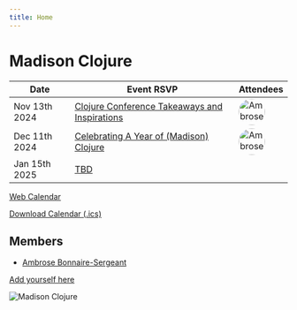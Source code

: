```yaml
---
title: Home
---
```


# Madison Clojure

| Date | Event RSVP  | Attendees |
| ------------- | ------------- | ------------- |
| Nov 13th 2024 | [Clojure Conference Takeaways and Inspirations](https://github.com/orgs/madclj/discussions/6) | <a href="https://github.com/frenchy64" title="Ambrose Bonnaire-Sergeant"><img src="https://avatars.githubusercontent.com/u/287396?u=2aa22e9ddcc23256939aa36dbd3ca60f3e260e69&v=4" alt="Ambrose Bonnaire-Sergeant" style="height:3em;display: inline-block; position: relative; overflow: hidden; border-radius: 50%;"/></a>|
| Dec 11th 2024 | [Celebrating A Year of (Madison) Clojure](https://github.com/orgs/madclj/discussions/7) | <a href="https://github.com/frenchy64" title="Ambrose Bonnaire-Sergeant"><img src="https://avatars.githubusercontent.com/u/287396?u=2aa22e9ddcc23256939aa36dbd3ca60f3e260e69&v=4" alt="Ambrose Bonnaire-Sergeant" style="height:3em;display: inline-block; position: relative; overflow: hidden; border-radius: 50%;"/></a>|
| Jan 15th 2025 | [TBD](https://www.meetup.com/madison-clojure-meetup/events/304256375) |

[Web Calendar](calendar/)

[Download Calendar (.ics)](events.ics)


<!--
| Oct 25th 2024 | (Past) [Clojure/conj Community Day](https://www.meetup.com/madison-clojure-meetup/events/301052487/) ([agenda in Central time](#clojureconj-2024-community-day)) |
| Sep 11th 2024 | (Past) [Talk: The Wonders of Abstraction, Eric Normand](https://www.meetup.com/madison-clojure-meetup/events/301041832/) |
| 2024-08-07 | (Past) [Talk: Reconsidering Malli Scope, by Ambrose Bonnaire-Sergeant](https://www.meetup.com/madison-clojure-meetup/events/302380344/) |
| Aug 29th 2024 | (Past) [Talk: TBA, by Ambrose Bonnaire-Sergeant](https://www.meetup.com/madison-clojure-meetup/events/302948127) |
| 2024-10-02 | TBD |
| 2024-11-06 | TBD |
| 2024-12-04 | TBD |
-->

## Members

- [Ambrose Bonnaire-Sergeant](https://ambrosebs.com/)

[Add yourself here](https://github.com/madclj/madclj.com)

![Madison Clojure](images/madclj-logo.jpg)
